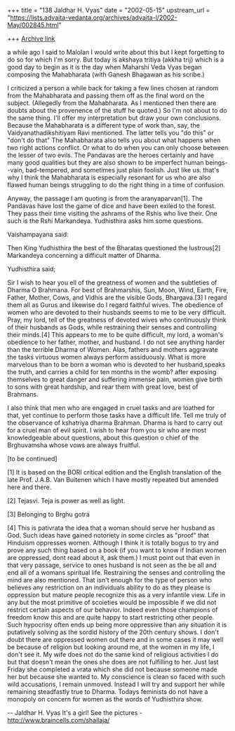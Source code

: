 +++
title = "138 Jaldhar H. Vyas"
date = "2002-05-15"
upstream_url = "https://lists.advaita-vedanta.org/archives/advaita-l/2002-May/002845.html"

+++
[Archive link](https://lists.advaita-vedanta.org/archives/advaita-l/2002-May/002845.html)

a while ago I said to Malolan I would write about this but I kept
forgetting to do so for which I'm sorry.  But today is akshaya tritiya
(akkha trij) which is a good day to begin as it is the day when Maharshi
Veda Vyas began composing the Mahabharata (with Ganesh Bhagawan as his
scribe.)

I criticized a person a while back for taking a few lines chosen at random
from the Mahabharata and passing them off as the final word on
the subject.  (Allegedly from the Mahabharata.  As I mentioned then there
are doubts about the provenence of the stuff he quoted.)  So I'm not about
to do the same thing.  I'll offer my interpretation but draw your own
conclusions.  Because the Mahabharata is a different type of work than,
say, the Vaidyanathadikshitiyam Ravi mentioned.  The latter tells you "do
this" or "don't do that"  The Mahabharata also tells you about what
happens when two right actions conflict.  Or what to do when you can only
choose between the lesser of two evils.  The Pandavas are the heroes
certainly and have many good qualities but they are also shown to be
imperfect human beings--vain, bad-tempered, and sometimes just plain
foolish.  Just like us.  that's why I think the Mahabharata is especially
resonant for us who are also flawed human beings struggling to do the
right thing in a time of confusion.

Anyway, the passage I am quoting is from the aranyaparvan[1].  The
Pandavas have lost the game of dice and have been exiled to the forest.
They pass their time visiting the ashrams of the Rshis who live their.
One such is the Rshi Markandeya.  Yudhisthira asks him  some questions.

Vaishampayana said:

Then King Yudhisthira the best of the Bharatas questioned the lustrous[2]
Markandeya concerning a difficult matter of Dharma.

Yudhisthira said;

  Sir I wish to hear you ell of the greatness of women and the subtleties
of Dharma O Brahmana. For best of Brahmarshis, Sun, Moon, Wind, Earth,
Fire, Father, Mother, Cows, and Vidhis are the visible Gods, Bhargava.[3]
I regard them all as Gurus and likewise do I regard faithful wives.  The
obedience of women who are devoted to their husbands seems to me to be
very difficult.  Pray, my lord, tell of the greatness of devoted wives who
continuously think of their husbands as Gods, while restraining their
senses and controlling their minds.[4]  This appears to me to be quite
difficult, my lord, a woman's obedience to her father, mother, and
husband.  I do not see anything harder than the terrible Dharma of Women.
Alas, fathers and mothers aggravate the tasks virtuous women always
perform assiduously.  What is more marvelous than to be born a woman who
is devoted to her husband,speaks the truth, and carries a child for ten
months in the womb?  after exposing themselves to great danger and
suffering immense pain, women give birth to sons with great hardship, and
rear them with great love, best of Brahmans.

  I also think that men who are engaged in cruel tasks and are loathed for
that, yet continue to perform those tasks have a difficult life.  Tell me
truly of the observance of kshatriya dharma Brahman.  Dharma is hard to
carry out for a cruel man of evil spirit.  I wish to hear from you sir who
are most knowledgeable about questions, about this question o chief of the
Brghuvamsha whose vows are always fruitful.

[to be continued]


[1] It is based on the BORI critical edition and the English translation
of the late Prof. J.A.B. Van Buitenen which I have mostly repeated but
amended here and there.

[2] Tejasvi.  Teja is power as well as light.

[3] Belonging to Brghu gotra

[4] This is pativrata the idea that a woman should serve her husband as
God.  Such ideas have gained notoriety in some circles as "proof" that
Hinduism oppresses women.  Although I think it is totally bogus to try and
prove any such thing based on a book (if you want to know if Indian women
are oppressed, dont read about it, ask them.) I must point out that even
in that very passage, service to ones husband is not seen as the be all
and end all of a womans spiritual life.  Restraining the senses and
controlling the mind are also mentioned.  That isn't enough for the type
of person who believes any restriction on an individuals ability to do as
they please is oppression but mature people recognize this as a very
infantile view.  Life in any but the most primitive of scoieties would be
impossible if we did not restrict certain aspects of our behavior.
Indeed even those champions of freedom know this and are quite happy to
start restricting other people.  Such hypocrisy often ends up being more
oppressive than any situation it is putatively solving as the sordid
history of the 20th century shows.  I don't doubt there are oppressed
women out there and in some cases it may well be because of religion but
looking around me, at the women in my life, I don't see it.  My wife does
not do the same kind of religious activities I do but that doesn't mean
the ones she does are not fulfilling to her.  Just last Friday she
completed a vrata which she did not because someone made her but because
she wanted to.  My conscience is clean so faced with such wild
accusations, I remain unmoved.  Instead I will try and support her
while remaining steadfastly true to Dharma.  Todays feminists do not have
a monopoly on concern for women as the words of Yudhisthira show.

--
Jaldhar H. Vyas <jaldhar at braincells.com>
It's a girl! See the pictures - http://www.braincells.com/shailaja/

